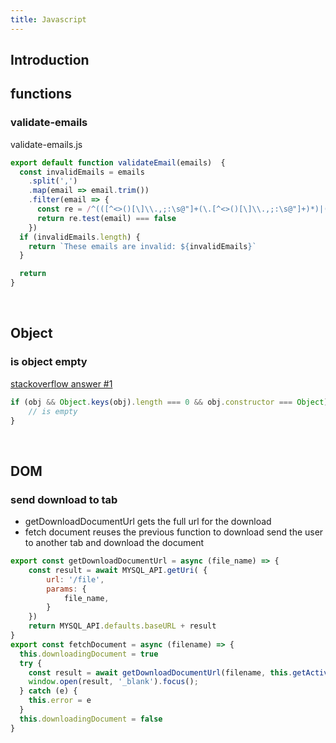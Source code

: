 ```yaml
---
title: Javascript
---
```


## Introduction

## functions

### validate-emails

validate-emails.js
```javascript
export default function validateEmail(emails)  {
  const invalidEmails = emails
    .split(',')
    .map(email => email.trim())
    .filter(email => {
      const re = /^(([^<>()[\]\\.,;:\s@"]+(\.[^<>()[\]\\.,;:\s@"]+)*)|(".+"))@((\[[0-9]{1,3}\.[0-9]{1,3}\.[0-9]{1,3}\.[0-9]{1,3}\])|(([a-zA-Z\-0-9]+\.)+[a-zA-Z]{2,}))$/
      return re.test(email) === false
    })
  if (invalidEmails.length) {
    return `These emails are invalid: ${invalidEmails}`
  }

  return
}
```

<br />

## Object

### is object empty

[stackoverflow answer #1](https://stackoverflow.com/questions/679915/how-do-i-test-for-an-empty-javascript-object)

```javascript
if (obj && Object.keys(obj).length === 0 && obj.constructor === Object) {
    // is empty
}
```

<br />

## DOM

### send download to tab

* getDownloadDocumentUrl gets the full url for the download
* fetch document reuses the previous function to download send the user to another tab and download the document
```javascript
export const getDownloadDocumentUrl = async (file_name) => {
    const result = await MYSQL_API.getUri( {
        url: '/file',
        params: {
            file_name,
        }
    })
    return MYSQL_API.defaults.baseURL + result
} 
export const fetchDocument = async (filename) => {
  this.downloadingDocument = true
  try {
    const result = await getDownloadDocumentUrl(filename, this.getActiveUser())
    window.open(result, '_blank').focus();
  } catch (e) {
    this.error = e
  }
  this.downloadingDocument = false
}

```

<br />


